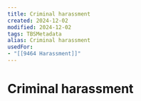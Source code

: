 ```yaml
---
title: Criminal harassment
created: 2024-12-02
modified: 2024-12-02
tags: TBSMetadata
alias: Criminal harassment
usedFor:
- "[[9464 Harassment]]"
---
```

# Criminal harassment
